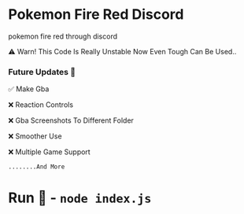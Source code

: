 # Pokemon Fire Red Discord
pokemon fire red through discord

⚠️ Warn!
 This Code Is Really Unstable Now Even Tough Can Be Used..
 
### Future Updates 📄

 ✅ Make Gba 
 
 ❌ Reaction Controls
 
 ❌ Gba Screenshots To Different Folder
 
 ❌ Smoother Use 
 
 ❌ Multiple Game Support
 
    ........And More
# Run 🚩 - ```node index.js```
